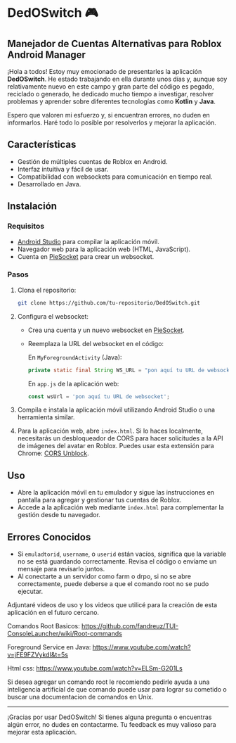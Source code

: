 # DedOSwitch 🎮

## Manejador de Cuentas Alternativas para Roblox Android Manager

¡Hola a todos! Estoy muy emocionado de presentarles la aplicación **DedOSwitch**. He estado trabajando en ella durante unos días y, aunque soy relativamente nuevo en este campo y gran parte del código es pegado, reciclado o generado, he dedicado mucho tiempo a investigar, resolver problemas y aprender sobre diferentes tecnologías como **Kotlin** y **Java**.

Espero que valoren mi esfuerzo y, si encuentran errores, no duden en informarlos. Haré todo lo posible por resolverlos y mejorar la aplicación.

## Características

- Gestión de múltiples cuentas de Roblox en Android.
- Interfaz intuitiva y fácil de usar.
- Compatibilidad con websockets para comunicación en tiempo real.
- Desarrollado en Java.

## Instalación

### Requisitos

- [Android Studio](https://developer.android.com/studio) para compilar la aplicación móvil.
- Navegador web para la aplicación web (HTML, JavaScript).
- Cuenta en [PieSocket](https://piehost.com/piesocket) para crear un websocket.

### Pasos

1. Clona el repositorio:

    ```bash
    git clone https://github.com/tu-repositorio/DedOSwitch.git
    ```

3. Configura el websocket:
    - Crea una cuenta y un nuevo websocket en [PieSocket](https://piehost.com/piesocket).
    - Reemplaza la URL del websocket en el código:

      En `MyForegroundActivity` (Java):
      ```java
      private static final String WS_URL = "pon aquí tu URL de websocket";
      ```

      En `app.js` de la aplicación web:
      ```javascript
      const wsUrl = 'pon aquí tu URL de websocket';
      ```

4. Compila e instala la aplicación móvil utilizando Android Studio o una herramienta similar.

5. Para la aplicación web, abre `index.html`. Si lo haces localmente, necesitarás un desbloqueador de CORS para hacer solicitudes a la API de imágenes del avatar en Roblox. Puedes usar esta extensión para Chrome: [CORS Unblock](https://chromewebstore.google.com/detail/cors-unblock/lfhmikememgdcahcdlaciloancbhjino).

## Uso

- Abre la aplicación móvil en tu emulador y sigue las instrucciones en pantalla para agregar y gestionar tus cuentas de Roblox.
- Accede a la aplicación web mediante `index.html` para complementar la gestión desde tu navegador.

## Errores Conocidos

- Si `emuladtorid`, `username`, o `userid` están vacíos, significa que la variable no se está guardando correctamente. Revisa el código o envíame un mensaje para revisarlo juntos.
- Al conectarte a un servidor como farm o drpo, si no se abre correctamente, puede deberse a que el comando root no se pudo ejecutar.

Adjuntaré videos de uso y los videos que utilicé para la creación de esta aplicación en el futuro cercano.

Comandos Root Basicos:
https://github.com/fandreuz/TUI-ConsoleLauncher/wiki/Root-commands

Foreground Service en Java:
https://www.youtube.com/watch?v=jFE9FZVykdI&t=5s

Html css:
https://www.youtube.com/watch?v=ELSm-G201Ls

Si desea agregar un comando root le recomiendo pedirle ayuda a una inteligencia artificial de que comando puede usar para lograr su cometido o buscar una documentacion de comandos en Unix.


---

¡Gracias por usar DedOSwitch! Si tienes alguna pregunta o encuentras algún error, no dudes en contactarme. Tu feedback es muy valioso para mejorar esta aplicación.
